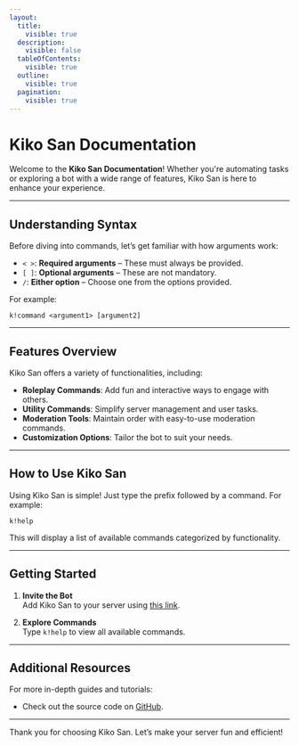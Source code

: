 ```yaml
---
layout:
  title:
    visible: true
  description:
    visible: false
  tableOfContents:
    visible: true
  outline:
    visible: true
  pagination:
    visible: true
---
```


# **Kiko San Documentation**  

Welcome to the **Kiko San Documentation**! Whether you're automating tasks or exploring a bot with a wide range of features, Kiko San is here to enhance your experience.  

---

## **Understanding Syntax**  

Before diving into commands, let’s get familiar with how arguments work:  

- `< >`: **Required arguments** – These must always be provided.  
- `[ ]`: **Optional arguments** – These are not mandatory.  
- `/`: **Either option** – Choose one from the options provided.  

For example:  

```
k!command <argument1> [argument2]
```

---

## **Features Overview**  

Kiko San offers a variety of functionalities, including:  

- **Roleplay Commands**: Add fun and interactive ways to engage with others.  
- **Utility Commands**: Simplify server management and user tasks.  
- **Moderation Tools**: Maintain order with easy-to-use moderation commands.  
- **Customization Options**: Tailor the bot to suit your needs.  

---

## **How to Use Kiko San**  

Using Kiko San is simple! Just type the prefix followed by a command. For example:  

```
k!help
```

This will display a list of available commands categorized by functionality.  

---

## **Getting Started**  

1. **Invite the Bot**  
   Add Kiko San to your server using [this link](https://discord.com/api/oauth2/authorize?client_id=1288827343581872259&scope=applications.commands+bot&permissions=8).  

2. **Explore Commands**  
   Type `k!help` to view all available commands.  

---

## **Additional Resources**  

For more in-depth guides and tutorials:  
 
- Check out the source code on [GitHub](https://github.com/Kiko-Labs/Kiko-San).  

---

Thank you for choosing Kiko San. Let’s make your server fun and efficient!